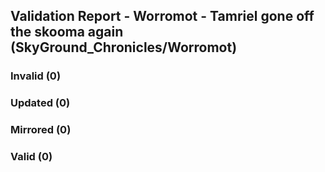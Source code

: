 ## Validation Report - Worromot - Tamriel gone off the skooma again (SkyGround_Chronicles/Worromot)


### Invalid (0)
### Updated (0)
### Mirrored (0)
### Valid (0)
